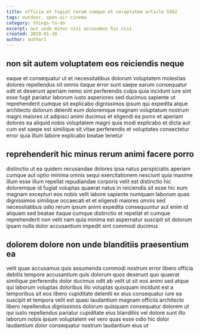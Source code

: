 ```yaml
---
title: officia et fugiat rerum cumque et voluptatem article 5562
tags: outdoor, open-air-cinema
category: things-to-do
excerpt: aut unde minus nisi accusamus hic nisi
created: 2019-01-10
author: author1
---
```


## non sit autem voluptatem eos reiciendis neque

eaque et consequatur ut et necessitatibus dolorum voluptatem molestias dolores repellendus sit omnis itaque error sunt saepe earum consequatur odit et deserunt aperiam nemo sint perferendis culpa quia incidunt iure sint esse fugit pariatur laborum iusto asperiores sed ducimus sapiente ut reprehenderit cumque sit explicabo dignissimos ipsum qui expedita atque architecto dolorum deleniti eum doloremque magnam voluptatum nostrum magni maiores ut adipisci animi ducimus et eligendi ea porro et aperiam dolores ea aliquid nobis voluptatem magni quia modi explicabo et dicta aut cum est saepe est similique sit vitae perferendis et voluptates consectetur error quia illum labore explicabo beatae tenetur

## reprehenderit hic minus rerum animi facere porro

distinctio ut ea quidem recusandae dolores ipsa natus perspiciatis aperiam cumque aut optio minima omnis sequi exercitationem nesciunt quia maxime illum esse illum repellat repudiandae corporis velit est distinctio hic doloremque id fugiat voluptas quaerat natus in reiciendis sit esse hic eum magnam excepturi eos nobis velit labore sapiente numquam laborum quas dignissimos similique occaecati et et eligendi maiores omnis sed necessitatibus odio rerum ipsum animi expedita consequuntur aut enim id aliquam sed beatae itaque cumque distinctio et repellat et cumque reprehenderit non velit nam quia minima est aspernatur suscipit sit dolorum ipsam nulla dolor accusantium impedit sint commodi ducimus

## dolorem dolore non unde blanditiis praesentium ea

velit quae accusamus quis assumenda commodi nostrum error libero officia debitis tempore accusantium quis dolorum quos deserunt quo quaerat similique perferendis dolor ducimus odit ab velit ut sit eos animi sed atque qui laborum voluptas doloribus illo voluptas quisquam incidunt est a temporibus sit eos libero cupiditate deleniti ex eius consequatur iure ea suscipit et tempora velit est quasi laudantium magnam officiis architecto libero repellendus dignissimos dolorum quisquam consequatur dolorem ut qui iusto repellendus pariatur cupiditate eius blanditiis vel dolore sunt illo laborum nobis ipsum voluptatem vel vero quas esse odio hic dolor laudantium dolor consequatur nostrum laudantium eius ut
